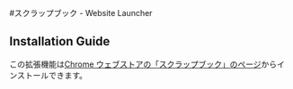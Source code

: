 ﻿#スクラップブック - Website Launcher

## Installation Guide

この拡張機能は[Chrome ウェブストアの「スクラップブック」のページ](https://chrome.google.com/webstore/detail/%E3%82%B9%E3%82%AF%E3%83%A9%E3%83%83%E3%83%97%E3%83%96%E3%83%83%E3%82%AF/cmdlmijeafbbbbfmnhkmjmijmeejnnmo)からインストールできます。